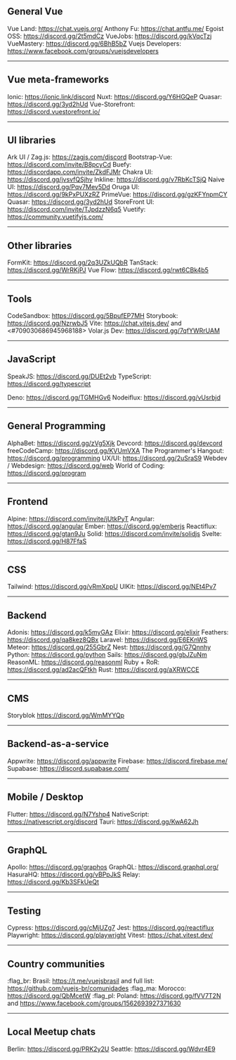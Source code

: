 ## General Vue

Vue Land: <https://chat.vuejs.org/>
Anthony Fu:  <https://chat.antfu.me/>
Egoist OSS: <https://discord.gg/2t5mdCz>
VueJobs: <https://discord.gg/kVqcTzj>
VueMastery: <https://discord.gg/6BhB5bZ>
Vuejs Developers: <https://www.facebook.com/groups/vuejsdevelopers>

---

## Vue meta-frameworks

Ionic: <https://ionic.link/discord>
Nuxt: <https://discord.gg/Y6HGQeP>
Quasar: <https://discord.gg/3yd2hUd>
Vue-Storefront: <https://discord.vuestorefront.io/>

---

## UI libraries

Ark UI / Zag.js: <https://zagjs.com/discord>
Bootstrap-Vue: <https://discord.com/invite/B8pcyCd>
Buefy: <https://discordapp.com/invite/ZkdFJMr>
Chakra UI: <https://discord.gg/jvsvfQSjhv>
Inkline: <https://discord.gg/v7RbKcTSjQ>
Naive UI: <https://discord.gg/Pqv7Mev5Dd>
Oruga UI: <https://discord.gg/9kPxPUXzRZ>
PrimeVue: <https://discord.gg/gzKFYnpmCY>
Quasar: <https://discord.gg/3yd2hUd>
StoreFront UI: <https://discord.com/invite/TJpdzzN6q5>
Vuetify: <https://community.vuetifyjs.com/>

---

## Other libraries

FormKit: <https://discord.gg/2q3UZkUQbR>
TanStack: <https://discord.gg/WrRKjPJ>
Vue Flow: <https://discord.gg/rwt6CBk4b5>

---

## Tools

CodeSandbox: <https://discord.gg/5BpufEP7MH>
Storybook: <https://discord.gg/NzrwbJ5>
Vite: <https://chat.vitejs.dev/> and <#709030686945968188>
Volar.js Dev: <https://discord.gg/7qfYWRrUAM>

---

## JavaScript

SpeakJS: <https://discord.gg/DUEt2vb>
TypeScript: <https://discord.gg/typescript>

Deno: <https://discord.gg/TGMHGv6>
Nodeiflux: <https://discord.gg/vUsrbjd>

---

## General Programming

AlphaBet: <https://discord.gg/zVg5Xjk>
Devcord: <https://discord.gg/devcord>
freeCodeCamp: <https://discord.gg/KVUmVXA>
The Programmer's Hangout: <https://discord.gg/programming>
UX/UI: <https://discord.gg/2uSraS9>
Webdev / Webdesign: <https://discord.gg/web>
World of Coding: <https://discord.gg/program>

---

## Frontend

Alpine: <https://discord.com/invite/jUtkPyT>
Angular: <https://discord.gg/angular>
Ember: <https://discord.gg/emberjs>
Reactiflux: <https://discord.gg/gtan9Ju>
Solid: <https://discord.com/invite/solidjs>
Svelte: <https://discord.gg/H87FfaS>

---

## CSS

Tailwind: <https://discord.gg/vRmXppU>
UIKit: <https://discord.gg/NEt4Pv7>

---

## Backend

Adonis: <https://discord.gg/k5myGAz>
Elixir: <https://discord.gg/elixir>
Feathers: <https://discord.gg/qa8kez8QBx>
Laravel: <https://discord.gg/E6EKnWS>
Meteor: <https://discord.gg/255GbrZ>
Nest: <https://discord.gg/G7Qnnhy>
Python: <https://discord.gg/python>
Sails: <https://discord.gg/gbJZuNm>
ReasonML: <https://discord.gg/reasonml>
Ruby + RoR: <https://discord.gg/ad2acQFtkh>
Rust: <https://discord.gg/aXRWCCE>

---

## CMS

Storyblok <https://discord.gg/WmMYYQp>

---

## Backend-as-a-service

Appwrite: <https://discord.gg/appwrite>
Firebase: <https://discord.firebase.me/>
Supabase: <https://discord.supabase.com/>

---

## Mobile / Desktop

Flutter: <https://discord.gg/N7Yshp4>
NativeScript: <https://nativescript.org/discord>
Tauri: <https://discord.gg/KwA62Jh>

---

## GraphQL

Apollo: <https://discord.gg/graphos>
GraphQL: <https://discord.graphql.org/>
HasuraHQ: <https://discord.gg/vBPpJkS>
Relay: <https://discord.gg/Kb3SFkUeQt>

---

## Testing

Cypress: <https://discord.gg/cMjUZg7>
Jest: <https://discord.gg/reactiflux>
Playwright: <https://discord.gg/playwright>
Vitest: <https://chat.vitest.dev/>

---

## Country communities

:flag_br: Brasil: <https://t.me/vuejsbrasil> and full list: <https://github.com/vuejs-br/comunidades>
:flag_ma: Morocco: <https://discord.gg/QbMcetW>
:flag_pl: Poland: <https://discord.gg/fVV7T2N> and <https://www.facebook.com/groups/1562693927371630>

---

## Local Meetup chats

Berlin: <https://discord.gg/PRK2y2U>
Seattle: <https://discord.gg/Wdvr4E9>

